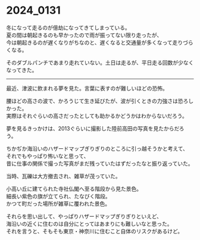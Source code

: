 # 2024_0131

冬になって走るのが億劫になってきてしまっている。<br/>
夏の間は朝起きるのも早かったので雨が振ってない限り走ったが、<br/>
今は朝起きるのが遅くなりがちなのと、遅くなると交通量が多くなって走りづらくなる。

そのダブルパンチであまり走れていない。土日は走るが、平日走る回数が少なくなってきた。

---

最近、津波に飲まれる夢を見た。言葉に表すのが難しいほどの恐怖。

腰ほどの高さの波で、かろうじて生き延びたが、波が引くときの力強さは恐ろしかった。<br/>
実際はそれぐらいの高さだったとしても助かるかどうかはわからないだろう。

夢を見るきっかけは、2013ぐらいに撮影した陸前高田の写真を見たからだろう。

ちかぢか海沿いのハザードマップぎりぎりのところに引っ越そうかと考えて、<br/>
それでもやっぱり怖いなと思って、<br/>
昔に仕事の関係で撮った写真がまだ残っていたはずだったなと振り返っていた。<br/>

当時、瓦礫は大方撤去され、雑草が茂っていた。<br/>

小高い丘に建てられた寺社仏閣へ至る階段から見た景色。<br/>
細長い紫色の旗が立てられ、たなびく階段。<br/>
かつて町だった場所が雑草に覆われた景色。<br/>

それらを思い出して、やっぱりハザードマップぎりぎりといえど、<br/>
海沿いの近くに住むのは自分にとってはあまりにも難しいなと思った。<br/>
それを言うと、そもそも東京・神奈川に住むこと自体のリスクがあるけど。
